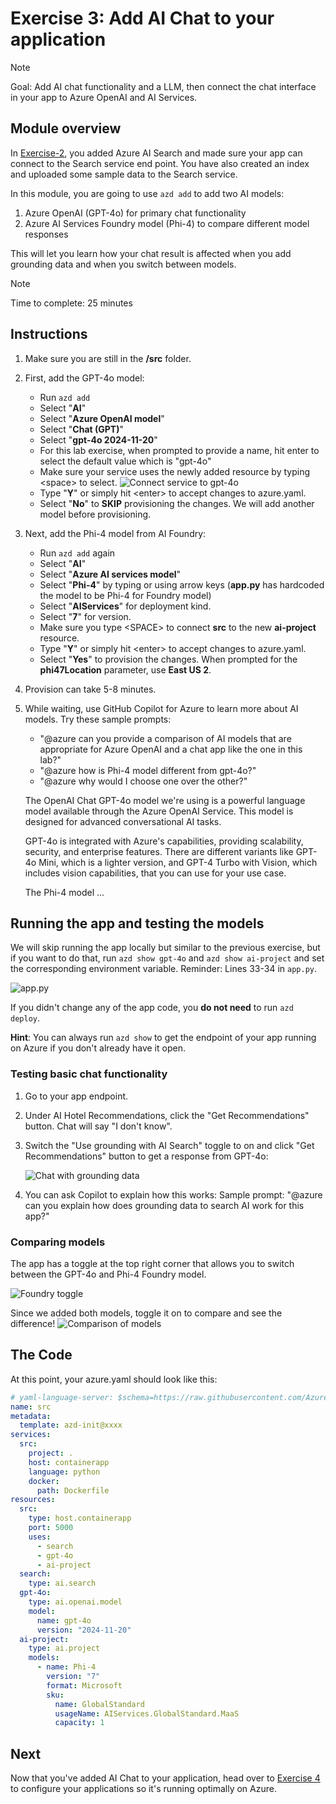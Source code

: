 # Exercise 3: Add AI Chat to your application

> [!Note]
> Goal: Add AI chat functionality and a LLM, then connect the chat interface in your app to Azure OpenAI and AI Services.

## Module overview

In [Exercise-2](/Lab-Instructions/2.Exercise-2.md), you added Azure AI Search and made sure your app can connect to the Search service end point. You have also created an index and uploaded some sample data to the Search service.

In this module, you are going to use `azd add` to add two AI models:
1. Azure OpenAI (GPT-4o) for primary chat functionality
2. Azure AI Services Foundry model (Phi-4) to compare different model responses

This will let you learn how your chat result is affected when you add grounding data and when you switch between models.

> [!Note]
> Time to complete: 25 minutes

## Instructions

1. Make sure you are still in the **/src** folder.
1. First, add the GPT-4o model:
    * Run `azd add`
    * Select "**AI**"
    * Select "**Azure OpenAI model**"
    * Select "**Chat (GPT)**"
    * Select "**gpt-4o 2024-11-20**"
    * For this lab exercise, when prompted to provide a name, hit enter to select the default value which is "gpt-4o" 
    * Make sure your service uses the newly added resource by typing \<space> to select.
    ![Connect service to gpt-4o](/Lab-Instructions/Images/3.ConnectServicetoAOAI.png)
    * Type "**Y**" or simply hit \<enter> to accept changes to azure.yaml.
    * Select "**No**" to **SKIP** provisioning the changes. We will add another model before provisioning.

1. Next, add the Phi-4 model from AI Foundry:
    * Run `azd add` again
    * Select "**AI**"
    * Select "**Azure AI services model**"
    * Select "**Phi-4**" by typing or using arrow keys (**app.py** has hardcoded the model to be Phi-4 for Foundry model)
    * Select "**AIServices**" for deployment kind.
    * Select "**7**" for version.
    * Make sure you type \<SPACE> to connect **src** to the new **ai-project** resource.
    * Type "**Y**" or simply hit \<enter> to accept changes to azure.yaml.
    * Select "**Yes**" to provision the changes. When prompted for the **phi47Location** parameter, use **East US 2**.

1. Provision can take 5-8 minutes.

1. While waiting, use GitHub Copilot for Azure to learn more about AI models. Try these sample prompts:
    
    * "@azure can you provide a comparison of AI models that are appropriate for Azure OpenAI and a chat app like the one in this lab?"
    * "@azure how is Phi-4 model different from gpt-4o?"
    * "@azure why would I choose one over the other?"
    
    The OpenAI Chat GPT-4o model we're using is a powerful language model available through the Azure OpenAI Service. This model is designed for advanced conversational AI tasks.
    
    GPT-4o is integrated with Azure's capabilities, providing scalability, security, and enterprise features. There are different variants like GPT-4o Mini, which is a lighter version, and GPT-4 Turbo with Vision, which includes vision capabilities, that you can use for your use case.

    The Phi-4 model ...

## Running the app and testing the models

We will skip running the app locally but similar to the previous exercise, but if you want to do that, run `azd show gpt-4o` and `azd show ai-project` and set the corresponding environment variable. Reminder: Lines 33-34 in `app.py`.

![app.py](/Lab-Instructions/Images/3.appcode.png)

If you didn't change any of the app code, you **do not need** to run `azd deploy`. 

**Hint**: You can always run `azd show` to get the endpoint of your app running on Azure if you don't already have it open.

### Testing basic chat functionality

1. Go to your app endpoint.
2. Under AI Hotel Recommendations, click the "Get Recommendations" button. Chat will say "I don't know".
3. Switch the "Use grounding with AI Search" toggle to on and click "Get Recommendations" button to get a response from GPT-4o:

    ![Chat with grounding data](/Lab-Instructions/Images/3.chat-grounding.png)

4. You can ask Copilot to explain how this works:
   Sample prompt: "@azure can you explain how does grounding data to search AI work for this app?"

### Comparing models

The app has a toggle at the top right corner that allows you to switch between the GPT-4o and Phi-4 Foundry model.

![Foundry toggle](/Lab-Instructions/Images/3.foundrytoggle.png)

Since we added both models, toggle it on to compare and see the difference!
![Comparison of models](/Lab-Instructions/Images/3.Comparision.png)

## The Code

At this point, your azure.yaml should look like this:

```yaml
# yaml-language-server: $schema=https://raw.githubusercontent.com/Azure/azure-dev/main/schemas/alpha/azure.yaml.json
name: src
metadata:
  template: azd-init@xxxx
services:
  src:
    project: .
    host: containerapp
    language: python
    docker:
      path: Dockerfile
resources:
  src:
    type: host.containerapp
    port: 5000
    uses:
      - search
      - gpt-4o
      - ai-project
  search:
    type: ai.search
  gpt-4o:
    type: ai.openai.model
    model:
      name: gpt-4o
      version: "2024-11-20"
  ai-project:
    type: ai.project
    models:
      - name: Phi-4
        version: "7"
        format: Microsoft
        sku:
          name: GlobalStandard
          usageName: AIServices.GlobalStandard.MaaS
          capacity: 1
```

## Next
Now that you've added AI Chat to your application, head over to [Exercise 4](/Lab-Instructions/4.Exercise-4.md) to configure your applications so it's running optimally on Azure.

